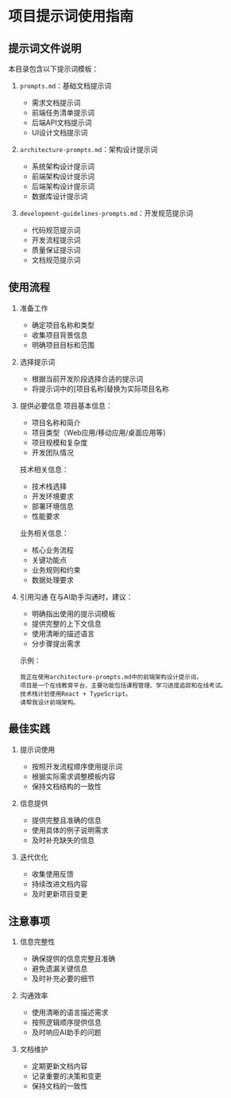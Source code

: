 # 项目提示词使用指南

## 提示词文件说明

本目录包含以下提示词模板：

1. `prompts.md`：基础文档提示词
   - 需求文档提示词
   - 前端任务清单提示词
   - 后端API文档提示词
   - UI设计文档提示词

2. `architecture-prompts.md`：架构设计提示词
   - 系统架构设计提示词
   - 前端架构设计提示词
   - 后端架构设计提示词
   - 数据库设计提示词

3. `development-guidelines-prompts.md`：开发规范提示词
   - 代码规范提示词
   - 开发流程提示词
   - 质量保证提示词
   - 文档规范提示词

## 使用流程

1. 准备工作
   - 确定项目名称和类型
   - 收集项目背景信息
   - 明确项目目标和范围

2. 选择提示词
   - 根据当前开发阶段选择合适的提示词
   - 将提示词中的[项目名称]替换为实际项目名称

3. 提供必要信息
   项目基本信息：
   - 项目名称和简介
   - 项目类型（Web应用/移动应用/桌面应用等）
   - 项目规模和复杂度
   - 开发团队情况

   技术相关信息：
   - 技术栈选择
   - 开发环境要求
   - 部署环境信息
   - 性能要求

   业务相关信息：
   - 核心业务流程
   - 关键功能点
   - 业务规则和约束
   - 数据处理要求

4. 引用沟通
   在与AI助手沟通时，建议：
   - 明确指出使用的提示词模板
   - 提供完整的上下文信息
   - 使用清晰的描述语言
   - 分步骤提出需求

   示例：
   ```
   我正在使用architecture-prompts.md中的前端架构设计提示词，
   项目是一个在线教育平台，主要功能包括课程管理、学习进度追踪和在线考试。
   技术栈计划使用React + TypeScript。
   请帮我设计前端架构。
   ```

## 最佳实践

1. 提示词使用
   - 按照开发流程顺序使用提示词
   - 根据实际需求调整模板内容
   - 保持文档结构的一致性

2. 信息提供
   - 提供完整且准确的信息
   - 使用具体的例子说明需求
   - 及时补充缺失的信息

3. 迭代优化
   - 收集使用反馈
   - 持续改进文档内容
   - 及时更新项目变更

## 注意事项

1. 信息完整性
   - 确保提供的信息完整且准确
   - 避免遗漏关键信息
   - 及时补充必要的细节

2. 沟通效率
   - 使用清晰的语言描述需求
   - 按照逻辑顺序提供信息
   - 及时响应AI助手的问题

3. 文档维护
   - 定期更新文档内容
   - 记录重要的决策和变更
   - 保持文档的一致性